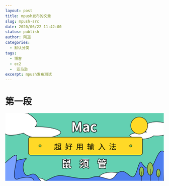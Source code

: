 ```yaml
---
layout: post
title: mpush发布的文章
slug: mpush-src
date: 2020/06/22 11:42:00
status: publish
author: 阿道
categories: 
  - 默认分类
tags: 
  - 博客
  - ec2
  -  亚马逊
excerpt: mpush发布测试
---
```


# 第一段

![123](media/123.png)

